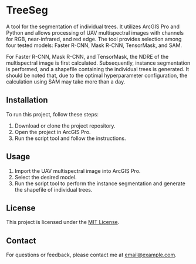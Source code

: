 # TreeSeg

A tool for the segmentation of individual trees. It utilizes ArcGIS Pro and Python and allows processing of UAV multispectral images with channels for RGB, near-infrared, and red edge. The tool provides selection among four tested models: Faster R-CNN, Mask R-CNN, TensorMask, and SAM.

For Faster R-CNN, Mask R-CNN, and TensorMask, the NDRE of the multispectral image is first calculated. Subsequently, instance segmentation is performed, and a shapefile containing the individual trees is generated. It should be noted that, due to the optimal hyperparameter configuration, the calculation using SAM may take more than a day.

## Installation

To run this project, follow these steps:

1. Download or clone the project repository.
2. Open the project in ArcGIS Pro.
3. Run the script tool and follow the instructions.

## Usage

1. Import the UAV multispectral image into ArcGIS Pro.
2. Select the desired model.
3. Run the script tool to perform the instance segmentation and generate the shapefile of individual trees.

## License

This project is licensed under the [MIT License](LICENSE).

## Contact

For questions or feedback, please contact me at [email@example.com](mailto:email@example.com).
